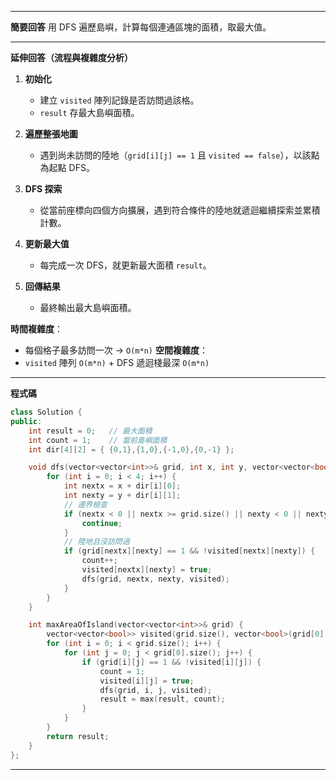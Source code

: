 
---

**簡要回答**
用 DFS 遍歷島嶼，計算每個連通區塊的面積，取最大值。

---

**延伸回答（流程與複雜度分析）**

1. **初始化**

   * 建立 `visited` 陣列記錄是否訪問過該格。
   * `result` 存最大島嶼面積。
2. **遍歷整張地圖**

   * 遇到尚未訪問的陸地（`grid[i][j] == 1` 且 `visited == false`），以該點為起點 DFS。
3. **DFS 探索**

   * 從當前座標向四個方向擴展，遇到符合條件的陸地就遞迴繼續探索並累積計數。
4. **更新最大值**

   * 每完成一次 DFS，就更新最大面積 `result`。
5. **回傳結果**

   * 最終輸出最大島嶼面積。

**時間複雜度**：

* 每個格子最多訪問一次 → `O(m*n)`
  **空間複雜度**：
* `visited` 陣列 `O(m*n)` + DFS 遞迴棧最深 `O(m*n)`

---

**程式碼**

```cpp
class Solution {
public:
    int result = 0;   // 最大面積
    int count = 1;    // 當前島嶼面積
    int dir[4][2] = { {0,1},{1,0},{-1,0},{0,-1} };

    void dfs(vector<vector<int>>& grid, int x, int y, vector<vector<bool>>& visited) {
        for (int i = 0; i < 4; i++) {
            int nextx = x + dir[i][0];
            int nexty = y + dir[i][1];
            // 邊界檢查
            if (nextx < 0 || nextx >= grid.size() || nexty < 0 || nexty >= grid[0].size()) {
                continue;
            }
            // 陸地且沒訪問過
            if (grid[nextx][nexty] == 1 && !visited[nextx][nexty]) {
                count++;
                visited[nextx][nexty] = true;
                dfs(grid, nextx, nexty, visited);
            }
        }
    }

    int maxAreaOfIsland(vector<vector<int>>& grid) {
        vector<vector<bool>> visited(grid.size(), vector<bool>(grid[0].size(), false));
        for (int i = 0; i < grid.size(); i++) {
            for (int j = 0; j < grid[0].size(); j++) {
                if (grid[i][j] == 1 && !visited[i][j]) {
                    count = 1;
                    visited[i][j] = true;
                    dfs(grid, i, j, visited);
                    result = max(result, count);
                }
            }
        }
        return result;
    }
};
```

---
